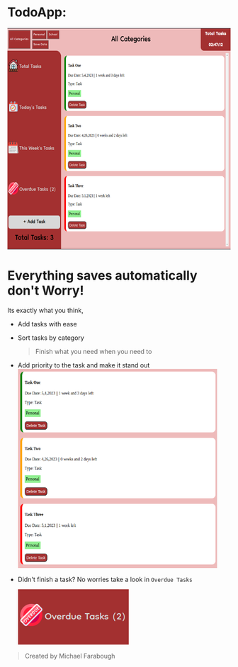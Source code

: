 # TodoApp:

<img src="./dist/imgs/ssTwo.png" width="650px" height="500`px">

# Everything saves automatically don't Worry!

Its exactly what you think,

- Add tasks with ease
- Sort tasks by category
  > Finish what you need when you need to
- Add priority to the task and make it stand out
  <br>
  <img src="./dist/imgs/ssOne.png" width="450px" height="450`px" />
  <br>
- Didn't finish a task? No worries take a look in `Overdue Tasks`
  <br>

  <img src="./dist/imgs/ssThree.png" />
  <br>

> Created by Michael Farabough
